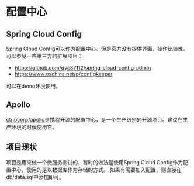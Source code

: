 
# 配置中心

## Spring Cloud Config

Spring Cloud Config可以作为配置中心。但是官方没有提供界面，操作比较难。可以参见一些第三方的扩展项目：

- https://github.com/dyc87112/spring-cloud-config-admin
- https://www.oschina.net/p/configkeeper

可以在demo环境使用。

## Apollo

[ctripcorp/apollo](https://github.com/ctripcorp/apollo)是携程开源的配置中心，是一个生产级别的开源项目。建议在生产环境的时候使用它。

## 项目现状

项目是用来做一个微服务测试的，暂时的做法是使用Spring Cloud Config作为配置中心，使用的是以数据库作为存储的方式。
如果有需要加入配置，则直接在db/data.sql中添加即可。
